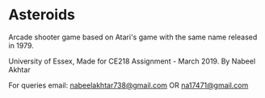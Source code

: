# Asteroids
Arcade shooter game based on Atari's game with the same name released in 1979.

University of Essex,
Made for CE218 Assignment - March 2019.
By Nabeel Akhtar

For queries email: nabeelakhtar738@gmail.com OR na17471@gmail.com

